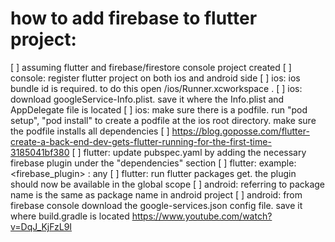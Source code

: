 # how to add firebase to flutter project:
[ ] assuming flutter and firebase/firestore console project created
[ ] console: register flutter project on both ios and android side
[ ] ios: ios bundle id is required.  to do this open <project root>/ios/Runner.xcworkspace .
[ ] ios: download googleService-Info.plist. save it where the Info.plist and AppDelegate file is located
[ ] ios: make sure there is a podfile. run "pod setup",  "pod install" to create a podfile at the ios root directory.  make sure the podfile installs all dependencies
[ ] https://blog.goposse.com/flutter-create-a-back-end-dev-gets-flutter-running-for-the-first-time-3185041bf380
[ ] flutter: update pubspec.yaml by adding the necessary firebase plugin under the "dependencies" section
[ ] flutter: example:  <firebase_plugin> : any
[ ] flutter: run flutter packages get. the plugin should now be available in the global scope
[ ] android: referring to package name is the same as package name in android project
[ ] android: from firebase console download the google-services.json config file. save it where build.gradle is located
https://www.youtube.com/watch?v=DqJ_KjFzL9I